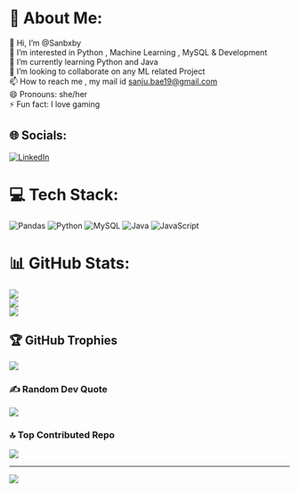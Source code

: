 # 💫 About Me:
👋 Hi, I’m @Sanbxby<br>👀 I’m interested in Python , Machine Learning , MySQL & Development<br>🌱 I’m currently learning Python and Java<br>💞️ I’m looking to collaborate on any ML related Project<br>📫 How to reach me , my mail id sanju.bae19@gmail.com<br>😄 Pronouns: she/her<br>⚡ Fun fact: I love gaming


## 🌐 Socials:
[![LinkedIn](https://img.shields.io/badge/LinkedIn-%230077B5.svg?logo=linkedin&logoColor=white)](https://linkedin.com/in/https://www.linkedin.com/in/sanjona-bhattacharjee-62b30321b/) 

# 💻 Tech Stack:
![Pandas](https://img.shields.io/badge/pandas-%23150458.svg?style=plastic&logo=pandas&logoColor=white) ![Python](https://img.shields.io/badge/python-3670A0?style=plastic&logo=python&logoColor=ffdd54) ![MySQL](https://img.shields.io/badge/mysql-4479A1.svg?style=plastic&logo=mysql&logoColor=white) ![Java](https://img.shields.io/badge/java-%23ED8B00.svg?style=plastic&logo=openjdk&logoColor=white) ![JavaScript](https://img.shields.io/badge/javascript-%23323330.svg?style=plastic&logo=javascript&logoColor=%23F7DF1E)
# 📊 GitHub Stats:
![](https://github-readme-stats.vercel.app/api?username=Sanbxby&theme=gruvbox&hide_border=false&include_all_commits=true&count_private=true)<br/>
![](https://github-readme-streak-stats.herokuapp.com/?user=Sanbxby&theme=gruvbox&hide_border=false)<br/>
![](https://github-readme-stats.vercel.app/api/top-langs/?username=Sanbxby&theme=gruvbox&hide_border=false&include_all_commits=true&count_private=true&layout=compact)

## 🏆 GitHub Trophies
![](https://github-profile-trophy.vercel.app/?username=Sanbxby&theme=gruvbox&no-frame=false&no-bg=false&margin-w=4)

### ✍️ Random Dev Quote
![](https://quotes-github-readme.vercel.app/api?type=horizontal&theme=gruvbox)

### 🔝 Top Contributed Repo
![](https://github-contributor-stats.vercel.app/api?username=Sanbxby&limit=5&theme=gruvbox&combine_all_yearly_contributions=true)

---
[![](https://visitcount.itsvg.in/api?id=Sanbxby&icon=5&color=8)](https://visitcount.itsvg.in)

<!-- Proudly created with GPRM ( https://gprm.itsvg.in ) -->
